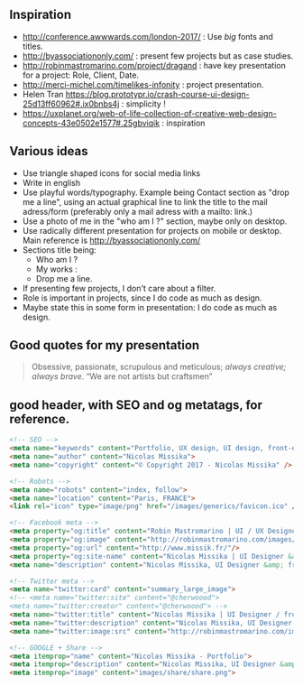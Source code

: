 ## Inspiration

- http://conference.awwwards.com/london-2017/ : Use *big* fonts and titles.
- http://byassociationonly.com/ : present few projects but as case studies.
- http://robinmastromarino.com/project/dragand : have key presentation for a project: Role, Client, Date.
- http://merci-michel.com/timelikes-infonity : project presentation.
- Helen Tran https://blog.prototypr.io/crash-course-ui-design-25d13ff60962#.ix0bnbs4j : simplicity !
- https://uxplanet.org/web-of-life-collection-of-creative-web-design-concepts-43e0502e1577#.25gbviqik : inspiration

## Various ideas

- Use triangle shaped icons for social media links
- Write in english
- Use playful words/typography. Example being Contact section as "drop me a line", using an actual graphical line to link the title to the mail adress/form (preferably only a mail adress with a mailto: link.)
- Use a photo of me in the "who am I ?" section, maybe only on desktop.
- Use radically different presentation for projects on mobile or desktop. Main reference is http://byassociationonly.com/
- Sections title being:
	* Who am I ?
	* My works :
	* Drop me a line.
- If presenting few projects, I don't care about a filter.
- Role is important in projects, since I do code as much as design.
- Maybe state this in some form in presentation: I do code as much as design.


## Good quotes for my presentation

> Obsessive, passionate, scrupulous and meticulous; *always creative; always brave*.
> “We are not artists but craftsmen”


## good header, with SEO and og metatags, for reference.

```html
<!-- SEO -->
<meta name="keywords" content="Portfolio, UX design, UI design, front-end developper, webdesigner">
<meta name="author" content="Nicolas Missika">
<meta name="copyright" content="© Copyright 2017 - Nicolas Missika" />

<!-- Robots -->
<meta name="robots" content="index, follow">
<meta name="location" content="Paris, FRANCE">
<link rel="icon" type="image/png" href="/images/generics/favicon.ico" />

<!-- Facebook meta -->
<meta property="og:title" content="Robin Mastromarino | UI / UX Designer"/>
<meta property="og:image" content="http://robinmastromarino.com/images/share/share.jpg"/>
<meta property="og:url" content="http://www.missik.fr/"/>
<meta property="og:site-name" content="Nicolas Missika | UI Designer &amp; front-end developper"/>
<meta name="description" content="Nicolas Missika, UI Designer &amp; front-end developper based in Paris."/>

<!-- Twitter meta -->
<meta name="twitter:card" content="summary_large_image">
<!-- <meta name="twitter:site" content="@cherwoood">
<meta name="twitter:creator" content="@cherwoood"> -->
<meta name="twitter:title" content="Nicolas Missika | UI Designer / front-end developper">
<meta name="twitter:description" content="Nicolas Missika, UI Designer &amp; front-end developper based in Paris.">
<meta name="twitter:image:src" content="http://robinmastromarino.com/images/share/share.jpg">

<!-- GOOGLE + Share -->
<meta itemprop="name" content="Nicolas Missika - Portfolio">
<meta itemprop="description" content="Nicolas Missika, UI Designer &amp; front-end developper based in Paris.">
<meta itemprop="image" content="images/share/share.png">
```
